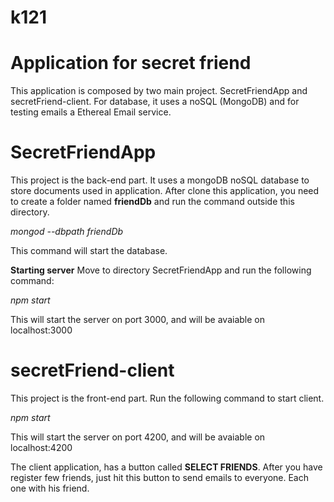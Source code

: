 # k121

# Application for secret friend
This application is composed by two main project. SecretFriendApp and secretFriend-client.
For database, it uses a noSQL (MongoDB) and for testing emails a Ethereal Email service.

# SecretFriendApp
This project is the back-end part. It uses a mongoDB noSQL database to store documents used
in application.
After clone this application, you need to create a folder named <b>friendDb</b> and run the command
outside this directory.

<i>mongod --dbpath friendDb</i>

This command will start the database.

<b>Starting server</b>
Move to directory SecretFriendApp and run the following command:

<i>npm start</i>

This will start the server on port 3000, and will be avaiable on localhost:3000

# secretFriend-client
This project is the front-end part.
Run the following command to start client.

<i>npm start</i>

This will start the server on port 4200, and will be avaiable on localhost:4200

The client application, has a button called <b>SELECT FRIENDS</b>. After you have register few friends, just hit this
button to send emails to everyone. Each one with his friend.
